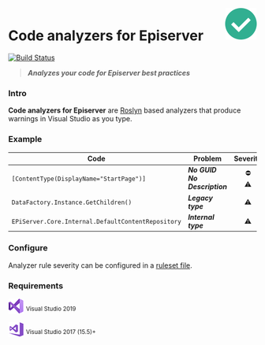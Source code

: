 <img src="docs/icon/icon64.png" align="right" />

# Code analyzers for Episerver
[![Build Status](https://dev.azure.com/madsstorm/CodeAnalyzers.Episerver/_apis/build/status/CodeAnalyzers.Episerver?branchName=master)](https://dev.azure.com/madsstorm/CodeAnalyzers.Episerver/_build/latest?definitionId=2&branchName=master)
<!---
[![Nuget](https://img.shields.io/badge/nuget-v1.0-blue)][nuget]
--->

> **_Analyzes your code for Episerver best practices_**

### Intro
**Code analyzers for Episerver** are [Roslyn](https://docs.microsoft.com/dotnet/csharp/roslyn-sdk) based analyzers that produce warnings in Visual Studio as you type.

### Example
Code | Problem | Severity
-----|---------|:-------:
`[ContentType(DisplayName="StartPage")]` | **_No GUID_**<br>**_No Description_** | :no_entry:<br>:warning:
`DataFactory.Instance.GetChildren()` | **_Legacy type_** | :warning:
`EPiServer.Core.Internal.DefaultContentRepository` | **_Internal type_** | :warning:

<!---
### Install
`Install-Package CodeAnalyzers.Episerver`

_Available at [nuget.episerver.com][nuget]_
--->

### Configure
Analyzer rule severity can be configured in a [ruleset file](https://docs.microsoft.com/visualstudio/code-quality/using-rule-sets-to-group-code-analysis-rules).

### Requirements
[![vs2019](docs/icon/vs2019.png)](#.#) <sup>Visual Studio 2019</sup>

[![vs2017](docs/icon/vs2017.png)](#.#) <sup>Visual Studio 2017 (15.5)+</sup>

[nuget]: https://nuget.episerver.com/package/?id=CodeAnalyzers.Episerver
